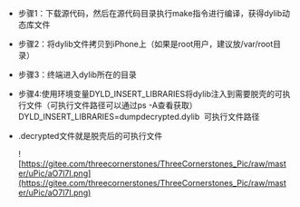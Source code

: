 - 步骤1：下载源代码，然后在源代码目录执行make指令进行编译，获得dylib动态库文件
- 步骤2：将dylib文件拷贝到iPhone上（如果是root用户，建议放/var/root目录）
- 步骤3：终端进入dylib所在的目录
- 步骤4:使用环境变量DYLD_INSERT_LIBRARIES将dylib注入到需要脱壳的可执行文件（可执行文件路径可以通过ps -A查看获取）DYLD_INSERT_LIBRARIES=dumpdecrypted.dylib  可执行文件路径

- .decrypted文件就是脱壳后的可执行文件

    ![https://gitee.com/threecornerstones/ThreeCornerstones_Pic/raw/master/uPic/aO7l7I.png](https://gitee.com/threecornerstones/ThreeCornerstones_Pic/raw/master/uPic/aO7l7I.png)
 